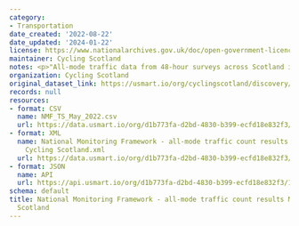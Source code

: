 ```yaml
---
category:
- Transportation
date_created: '2022-08-22'
date_updated: '2024-01-22'
license: https://www.nationalarchives.gov.uk/doc/open-government-licence/version/3/
maintainer: Cycling Scotland
notes: <p>"All-mode traffic data from 48-hour surveys across Scotland in May 2022"</p>
organization: Cycling Scotland
original_dataset_link: https://usmart.io/org/cyclingscotland/discovery/discovery-view-detail/64c2e05b-4905-4a08-8943-fd732b904535
records: null
resources:
- format: CSV
  name: NMF_TS_May_2022.csv
  url: https://data.usmart.io/org/d1b773fa-d2bd-4830-b399-ecfd18e832f3/resource?resourceGUID=39052ef7-21ca-4b3c-ae99-356d826eedbf
- format: XML
  name: National Monitoring Framework - all-mode traffic count results May 2022 -
    Cycling Scotland.xml
  url: https://data.usmart.io/org/d1b773fa-d2bd-4830-b399-ecfd18e832f3/resource?resourceGUID=3db56b24-458f-43a4-8aef-8c8a3c12a5c2
- format: JSON
  name: API
  url: https://api.usmart.io/org/d1b773fa-d2bd-4830-b399-ecfd18e832f3/160111b5-6333-48e2-b284-9f6d6fb85f3e/5/urql
schema: default
title: National Monitoring Framework - all-mode traffic count results May 2022 - Cycling
  Scotland
---
```

